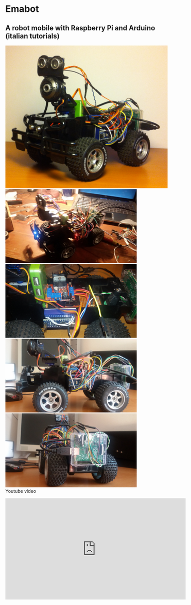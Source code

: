 <h1>Emabot</h1>
<h2>A robot mobile with Raspberry Pi and Arduino (italian tutorials)</h2>

<div style="float:left">
<img src="https://github.com/emanuelepaiano/emabot/blob/master/screenshots/01.jpg?raw=true" width="608">
</div>

<div style="float:left">
<img src="https://github.com/emanuelepaiano/emabot/blob/master/screenshots/06.jpg?raw=true" width="408">&nbsp
<img src="https://github.com/emanuelepaiano/emabot/blob/master/screenshots/07.jpg?raw=true" width="408">&nbsp
<img src="https://github.com/emanuelepaiano/emabot/blob/master/screenshots/08.jpg?raw=true" width="408">&nbsp
<img src="https://github.com/emanuelepaiano/emabot/blob/master/screenshots/09.jpg?raw=true" width="408">&nbsp


</div>

<p>Youtube video</p>
<iframe width="560" height="315" src="https://www.youtube.com/embed/CbBROWYHJkE" frameborder="0" allowfullscreen></iframe>
